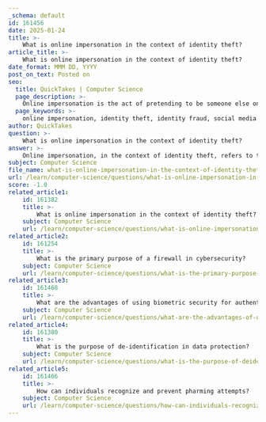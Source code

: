 ```yaml
---
_schema: default
id: 161456
date: 2025-01-24
title: >-
    What is online impersonation in the context of identity theft?
article_title: >-
    What is online impersonation in the context of identity theft?
date_format: MMM DD, YYYY
post_on_text: Posted on
seo:
  title: QuickTakes | Computer Science
  page_description: >-
    Online impersonation is the act of pretending to be someone else online for deception, commonly used in identity theft to commit fraud. It involves fake profiles, email spoofing, phishing scams, and more, with serious legal and personal consequences for victims.
  page_keywords: >-
    online impersonation, identity theft, identity fraud, social media profiles, email spoofing, phishing scams, fake websites, cybersecurity, personal data protection, legal consequences
author: QuickTakes
question: >-
    What is online impersonation in the context of identity theft?
answer: >-
    Online impersonation, in the context of identity theft, refers to the act of pretending to be someone else online to deceive others. This can involve creating fake profiles on social media, sending emails that appear to be from someone else, or even setting up fraudulent websites. The primary goal of online impersonation is often to commit fraud or deception, typically for economic gain, which aligns with the broader definition of identity theft provided by the Department of Justice.\n\nThe various forms of online impersonation include:\n\n1. **Fake Social Media Profiles**: Individuals or organizations may create profiles using stolen or fabricated identities to mislead others. This can lead to emotional distress for the impersonated person and damage to their reputation.\n\n2. **Email Spoofing**: This involves sending emails that appear to come from a legitimate source, such as a company executive, to trick recipients into providing sensitive information or making financial transactions.\n\n3. **Phishing Scams**: These scams often use impersonation tactics to lure victims into revealing personal information, such as passwords or credit card numbers, by pretending to be a trustworthy entity.\n\n4. **Creating Fake Websites**: Impersonators may set up websites that mimic legitimate businesses to deceive customers into providing personal information or making purchases.\n\nThe consequences of online impersonation can be severe, affecting victims emotionally, socially, and legally. Victims may experience financial loss, damage to their credit, and difficulties in obtaining loans or employment due to the fraudulent activities conducted in their name. Additionally, online impersonation can undermine the integrity of digital platforms and harm the broader online community by diverting traffic away from legitimate sources.\n\nLegal frameworks vary by jurisdiction, but online impersonation is generally considered a crime, with penalties that can include fines and imprisonment. Victims of online impersonation may also pursue civil remedies, such as lawsuits for defamation or invasion of privacy.\n\nIn summary, online impersonation is a significant aspect of identity theft that exploits digital platforms to deceive and defraud individuals and organizations, highlighting the importance of cybersecurity measures and personal data protection.
subject: Computer Science
file_name: what-is-online-impersonation-in-the-context-of-identity-theft.md
url: /learn/computer-science/questions/what-is-online-impersonation-in-the-context-of-identity-theft
score: -1.0
related_article1:
    id: 161382
    title: >-
        What is online impersonation in the context of identity theft?
    subject: Computer Science
    url: /learn/computer-science/questions/what-is-online-impersonation-in-the-context-of-identity-theft
related_article2:
    id: 161254
    title: >-
        What is the primary purpose of a firewall in cybersecurity?
    subject: Computer Science
    url: /learn/computer-science/questions/what-is-the-primary-purpose-of-a-firewall-in-cybersecurity
related_article3:
    id: 161468
    title: >-
        What are the advantages of using biometric security for authentication?
    subject: Computer Science
    url: /learn/computer-science/questions/what-are-the-advantages-of-using-biometric-security-for-authentication
related_article4:
    id: 161380
    title: >-
        What is the purpose of de-identification in data protection?
    subject: Computer Science
    url: /learn/computer-science/questions/what-is-the-purpose-of-deidentification-in-data-protection
related_article5:
    id: 161466
    title: >-
        How can individuals recognize and prevent pharming attempts?
    subject: Computer Science
    url: /learn/computer-science/questions/how-can-individuals-recognize-and-prevent-pharming-attempts
---
```


&nbsp;